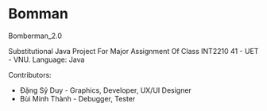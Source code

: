 # Bomman
Bomberman_2.0

Substitutional Java Project For Major Assignment Of Class INT2210 41 - UET - VNU.
Language: Java

Contributors:  
  * Đặng Sỹ Duy - Graphics, Developer, UX/UI Designer  
  * Bùi Minh Thành - Debugger, Tester
  
